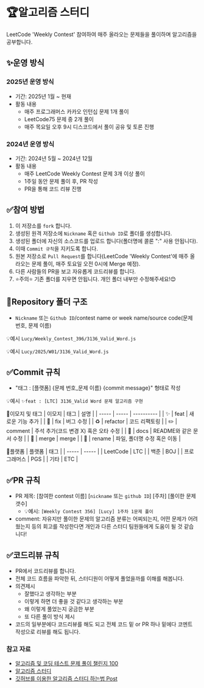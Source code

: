# 🏆알고리즘 스터디

LeetCode 'Weekly Contest' 참여하여 매주 올라오는 문제들을 풀이하며 알고리즘을 공부합니다.

## ✨운영 방식

### 2025년 운영 방식

- 기간: 2025년 1월 ~ 현재
- 활동 내용
  - 매주 프로그래머스 카카오 인턴십 문제 1개 풀이
  - LeetCode75 문제 중 2개 풀이
  - 매주 목요일 오후 9시 디스코드에서 풀이 공유 및 토론 진행

### 2024년 운영 방식

- 기간: 2024년 5월 ~ 2024년 12월
- 활동 내용
  - 매주 LeetCode Weekly Contest 문제 3개 이상 풀이
  - 1주일 동안 문제 풀이 후, PR 작성
  - PR을 통해 코드 리뷰 진행

## ✅참여 방법

1. 이 저장소를 `fork` 합니다.
2. 생성된 원격 저장소에 `Nickname` 혹은 `Github ID`로 폴더를 생성합니다.
3. 생성된 폴더에 자신의 소스코드를 업로드 합니다(폴더명에 콜론 ":" 사용 안됩니다).
4. 이때 `Commit 규칙`을 지키도록 합니다.
5. 원본 저장소로 `Pull Request`를 합니다(LeetCode 'Weekly Contest'에 매주 올라오는 문제 풀이, 매주 토요일 오전 0시에 Merge 예정).
6. 다른 사람들의 PR을 보고 자유롭게 코드리뷰를 합니다.
7. ⭐주의⭐ 기존 폴더를 지우면 안됩니다. 개인 폴더 내부만 수정해주세요!😊

## 📁Repository 폴더 구조

- `Nickname` 또는 `Github ID`/contest name or week name/source code(문제 번호, 문제 이름)

💡예시 `Lucy/Weekly_Contest_396/3136_Valid_Word.js`

💡예시 `Lucy/2025/W01/3136_Valid_Word.js`

## ✅Commit 규칙

- "태그 : [플랫폼] {문제 번호\_문제 이름} {commit message}" 형태로 작성

💡예시 `✨feat : [LTC] 3136_Valid Word 문제 알고리즘 구현`

🤔이모지 및 태그 | 이모지 | 태그 | 설명 | | ----- | ----- | ---------- | | ✨ | feat | 새로운 기능 추가 | | 🐛 | fix | 버그 수정 | | ♻️ | refactor | 코드 리팩토링 | | ✏️ | comment | 주석 추가(코드 변경 X) 혹은 오타 수정 | | 📝 | docs | README와 같은 문서 수정 | | 🔀 | merge | merge | | 🚚 | rename | 파일, 폴더명 수정 혹은 이동 |

🤔플랫폼 | 플랫폼 | 태그 | | ----- | ----- | | LeetCode | LTC | | 백준 | BOJ | | 프로그래머스 | PGS | | 기타 | ETC |

## ✅PR 규칙

- PR 제목: [참여한 contest 이름] [`nickname` 또는 `github ID`] [주차] [풀이한 문제 갯수]
  - 💡예시: `[Weekly Contest 356] [Lucy] 1주차 1문제 풀이`
- comment: 자유지만 풀이한 문제의 알고리즘 분류는 어찌되는지, 어떤 문제가 어려웠는지 등의 회고를 작성한다면 개인과 다른 스터디 팀원들에게 도움이 될 것 같습니다!

## ✅코드리뷰 규칙

- PR에서 코드리뷰를 합니다.
- 전체 코드 흐름을 파악한 뒤, 스터디원이 어떻게 풀었을까를 이해를 해봅니다.
- 의견제시
  - 잘했다고 생각하는 부분
  - 이렇게 하면 더 좋을 것 같다고 생각하는 부분
  - 왜 이렇게 풀었는지 궁금한 부분
  - 또 다른 풀이 방식 제시
- 코드의 일부분에다 코드리뷰를 해도 되고 전체 코드 밑 or PR 하나 밑에다 코멘트 작성으로 리뷰를 해도 됩니다.

### 참고 자료

- [알고리즘 및 코딩 테스트 문제 풀이 챌린지 100](https://github.com/ellynhan/challenge100-codingtest-study)
- [알고리즘 스터디](https://github.com/tldjfj123/Algorithm_Study?tab=readme-ov-file)
- [깃허브를 이용한 알고리즘 스터디 하는법 Post](https://waytocse.tistory.com/59)
